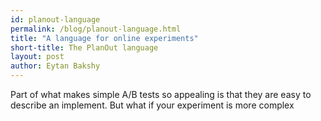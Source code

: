 ```yaml
---
id: planout-language 
permalink: /blog/planout-language.html
title: "A language for online experiments"
short-title: The PlanOut language
layout: post
author: Eytan Bakshy
---
```


Part of what makes simple A/B tests so appealing is that they are easy to
describe an implement. But what if your experiment is more complex

